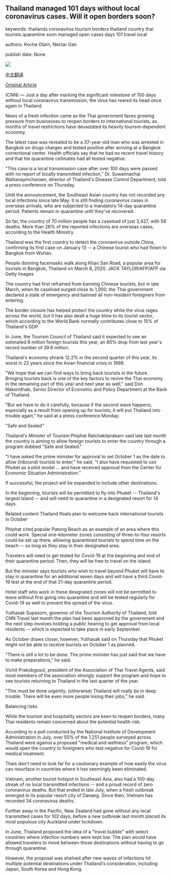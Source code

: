 ## Thailand managed 101 days without local coronavirus cases. Will it open borders soon?

keywords: thailands coronavirus tourism borders thailand country thai tourists quarantine soon managed open cases days 101 travel local

authors: Kocha Olarn, Nectar Gan

publish date: None

![](https://cdn.cnn.com/cnnnext/dam/assets/200507184032-18-week-in-photos-0507-super-tease.jpg)

[中文翻译](Thailand%20managed%20101%20days%20without%20local%20coronavirus%20cases.%20Will%20it%20open%20borders%20soon%3F_zh.md)

[Original Article](https://edition.cnn.com/travel/article/thailand-100-days-coronavirus-free-intl-hnk/index.html)

(CNN) — Just a day after marking the significant milestone of 100 days without local coronavirus transmission, the virus has reared its head once again in Thailand.

News of a fresh infection came as the Thai government faces growing pressure from businesses to reopen borders to international tourists, as months of travel restrictions have devastated its heavily tourism-dependent economy.

The latest case was revealed to be a 37-year-old man who was arrested in Bangkok on drugs charges and tested positive after arriving at a Bangkok correctional center. Health officials say that he had no recent travel history and that his quarantine cellmates had all tested negative.

"This case is a local transmission case after over 100 days were passed with no report of locally transmitted infection," Dr. Suwannachai Wattanayincharoen, director of Thailand's Disease Control Department, told a press conference on Thursday.

Until the announcement, the Southeast Asian country has not recorded any local infections since late May. It is still finding coronavirus cases in overseas arrivals, who are subjected to a mandatory 14-day quarantine period. Patients remain in quarantine until they've recovered.

So far, the country of 70 million people has a caseload of just 3,427, with 58 deaths. More than 28% of the reported infections are overseas cases, according to the Health Ministry.

Thailand was the first country to detect the coronavirus outside China, confirming its first case on January 13 -- a Chinese tourist who had flown to Bangkok from Wuhan.

People donning facemasks walk along Khao San Road, a popular area for tourists in Bangkok, Thailand on March 6, 2020. JACK TAYLOR/AFP/AFP via Getty Images

The country had first refrained from banning Chinese tourists, but in late March, when its caseload surged close to 1,000, the Thai government declared a state of emergency and banned all non-resident foreigners from entering.

The border closure has helped protect the country while the virus rages across the world, but it has also dealt a huge blow to its tourist sector, which according to the World Bank normally contributes close to 15% of Thailand's GDP.

In June, the Tourism Council of Thailand said it expected to see an estimated 8 million foreign tourists this year, an 80% drop from last year's record number of 39.8 million.

Thailand's economy shrank 12.2% in the second quarter of this year, its worst in 22 years since the Asian financial crisis in 1998.

"We hope that we can find ways to bring back tourists in the future. Bringing tourists back is one of the key factors to revive the Thai economy in the remaining part of this year and next year as well," said Don Nakornthab, Senior Director of Economic and Policy Department at the Bank of Thailand.

"But we have to do it carefully, because if the second wave happens, especially as a result from opening up for tourists, it will put Thailand into trouble again," he said at a press conference Monday.

"Safe and Sealed"

Thailand's Minister of Tourism Phiphat Ratchakitprakarn said late last month the country is aiming to allow foreign tourists to enter the country through a program dubbed "Safe and Sealed."

"I have asked the prime minister for approval to set October 1 as the date to allow (inbound) tourists to enter," he said. "I also have requested to use Phuket as a pilot model ... and have received approval from the Center for Economic Situation Administration."

If successful, the project will be expanded to include other destinations.

In the beginning, tourists will be permitted to fly into Phuket -- Thailand's largest island -- and will need to quarantine in a designated resort for 14 days.

Related content Thailand floats plan to welcome back international tourists in October

Phiphat cited popular Patong Beach as an example of an area where this could work. Special one-kilometer zones consisting of three-to-four resorts could be set up there, allowing quarantined tourists to spend time on the beach -- so long as they stay in their designated area.

Travelers will need to get tested for Covid-19 at the beginning and end of their quarantine period. Then, they will be free to travel on the island.

But the minister says tourists who wish to travel beyond Phuket will have to stay in quarantine for an additional seven days and will have a third Covid-19 test at the end of that 21-day quarantine period.

Hotel staff who work in these designated zones will not be permitted to leave without first going into quarantine and will be tested regularly for Covid-19 as well to prevent the spread of the virus.

Yuthasak Supasorn, governor of the Tourism Authority of Thailand, told CNN Travel last month the plan had been approved by the government and the next step involves holding a public hearing to get approval from local residents -- which is expected to take place in early September.

As October draws closer, however, Yuthasak said on Thursday that Phuket might not be able to receive tourists on October 1 as planned.

"There is still a lot to be done. The prime minister has just said that we have to make preparations," he said.

Vichit Prakobgosol, president of the Association of Thai Travel Agents, said most members of the association strongly support the program and hope to see tourists returning to Thailand in the last quarter of the year.

"This must be done urgently, (otherwise) Thailand will really be in deep trouble. There will be even more people losing their jobs," he said.

Balancing risks

While the tourism and hospitality sectors are keen to reopen borders, many Thai residents remain concerned about the potential health risk.

According to a poll conducted by the National Institute of Development Administration in July, over 55% of the 1,251 people surveyed across Thailand were against a proposed "medical and wellness" program, which would open the country to foreigners who test negative for Covid-19 for medical treatment.

Thais don't need to look far for a cautionary example of how easily the virus can resurface in countries where it has seemingly been eliminated.

Vietnam, another tourist hotspot in Southeast Asia, also had a 100-day streak of no local transmitted infections -- and a proud record of zero coronavirus deaths. But that ended in late July, when a fresh outbreak emerged in its popular resort city of Danang. Since then, Vietnam has recorded 34 coronavirus deaths.

Further away in the Pacific, New Zealand had gone without any local transmitted cases for 102 days, before a new outbreak last month placed its most populous city Auckland under lockdown.

In June, Thailand proposed the idea of a "travel bubble" with select countries where infection numbers were kept low. The plan would have allowed travelers to move between those destinations without having to go through quarantine.

However, the proposal was shelved after new waves of infections hit multiple potential destinations under Thailand's consideration, including Japan, South Korea and Hong Kong.
